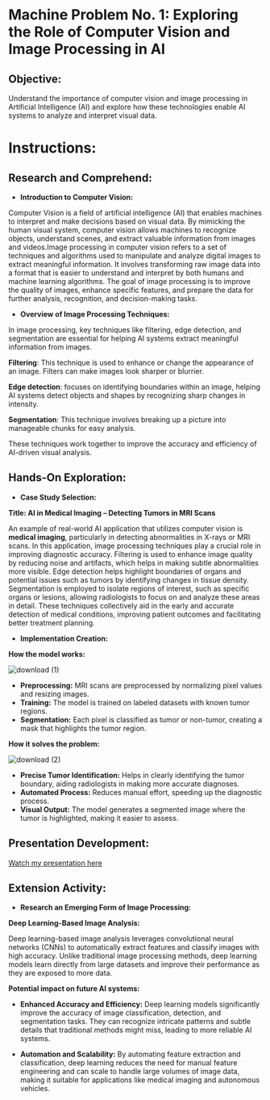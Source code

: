 # Machine Problem No. 1: Exploring the Role of Computer Vision and Image Processing in AI 

## Objective: 
Understand the importance of computer vision and image processing in Artificial Intelligence (AI) and 
explore how these technologies enable AI systems to analyze and interpret visual data. 

# Instructions:

## Research and Comprehend:

- **Introduction to Computer Vision:**
  
Computer Vision is a field of artificial intelligence (AI) that enables machines to interpret and make decisions based on visual data. By mimicking the human visual system, computer vision allows machines to recognize objects, understand scenes, and extract valuable information from images and videos.Image processing in computer vision refers to a set of techniques and algorithms used to manipulate and analyze digital images to extract meaningful information. It involves transforming raw image data into a format that is easier to understand and interpret by both humans and machine learning algorithms. The goal of image processing is to improve the quality of images, enhance specific features, and prepare the data for further analysis, recognition, and decision-making tasks.

- **Overview of Image Processing Techniques:**
  
In image processing, key techniques like filtering, edge detection, and segmentation are essential for helping AI systems extract meaningful information from images.

**Filtering**: This technique is used to enhance or change the appearance of an image. Filters can make images look sharper or blurrier.

**Edge detection**: focuses on identifying boundaries within an image, helping AI systems detect objects and shapes by recognizing sharp changes in intensity.

**Segmentation**: This technique involves breaking up a picture into manageable chunks for easy analysis.

These techniques work together to improve the accuracy and efficiency of AI-driven visual analysis.

## Hands-On Exploration:

- **Case Study Selection:**

**Title: AI in Medical Imaging – Detecting Tumors in MRI Scans**

An example of real-world AI application that utilizes computer vision is **medical imaging**, particularly in detecting abnormalities in X-rays or MRI scans. In this application, image processing techniques play a crucial role in improving diagnostic accuracy. Filtering is used to enhance image quality by reducing noise and artifacts, which helps in making subtle abnormalities more visible. Edge detection helps highlight boundaries of organs and potential issues such as tumors by identifying changes in tissue density. Segmentation is employed to isolate regions of interest, such as specific organs or lesions, allowing radiologists to focus on and analyze these areas in detail. These techniques collectively aid in the early and accurate detection of medical conditions, improving patient outcomes and facilitating better treatment planning.

- **Implementation Creation:** 


**How the model works:**

![download (1)](https://github.com/user-attachments/assets/4427cab8-942e-4212-8d27-4f7ec0344234)
- **Preprocessing:** MRI scans are preprocessed by normalizing pixel values and resizing images.
- **Training:** The model is trained on labeled datasets with known tumor regions.
- **Segmentation:** Each pixel is classified as tumor or non-tumor, creating a mask that highlights the tumor region.


**How it solves the problem:**

![download (2)](https://github.com/user-attachments/assets/d72f180e-5db1-4269-bf40-4466bb78505f)
- **Precise Tumor Identification:** Helps in clearly identifying the tumor boundary, aiding radiologists in making more accurate diagnoses.
- **Automated Process:** Reduces manual effort, speeding up the diagnostic process.
- **Visual Output:** The model generates a segmented image where the tumor is highlighted, making it easier to assess.

## Presentation Development:
[Watch my presentation here](https://github.com/trishvilladiego/CSST106-CS4A/raw/d75b1caa27895373fcef094e034c4bedda5a724c/Computer%20Vision.mp4)

## Extension Activity:

- **Research an Emerging Form of Image Processing:**

**Deep Learning-Based Image Analysis:**

Deep learning-based image analysis leverages convolutional neural networks (CNNs) to automatically extract features and classify images with high accuracy. Unlike traditional image processing methods, deep learning models learn directly from large datasets and improve their performance as they are exposed to more data.

**Potential impact on future AI systems:**

- **Enhanced Accuracy and Efficiency:** Deep learning models significantly improve the accuracy of image classification, detection, and segmentation tasks. They can recognize intricate patterns and subtle details that traditional methods might miss, leading to more reliable AI systems.

- **Automation and Scalability:** By automating feature extraction and classification, deep learning reduces the need for manual feature engineering and can scale to handle large volumes of image data, making it suitable for applications like medical imaging and autonomous vehicles.
